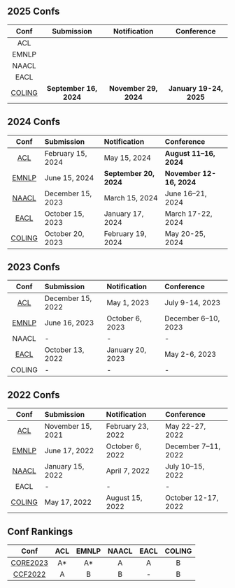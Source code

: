 
## 2025 Confs 
|  Conf  | Submission    |   Notification  |   Conference  |
| :---:  |    :----:     |     :---:       |     :---:     |
|  ACL   |               |                 |               |
|  EMNLP |               |                 |               |
|  NAACL |               |                 |               |
|  EACL  |               |                 |               |
|[COLING](https://coling2025.org/)|**September 16, 2024**|**November 29, 2024**|**January 19-24, 2025**|
 
 
## 2024 Confs
|  Conf  | Submission    |   Notification  |   Conference  |
| :---:  |    :----     |     :---       |     :---     |
| [ACL](https://2024.aclweb.org/)   |February 15, 2024|May 15, 2024|**August 11–16, 2024**|
| [EMNLP](https://2024.emnlp.org/)  |June 15, 2024|**September 20, 2024**|**November 12-16, 2024**|
| [NAACL](https://2024.naacl.org/)  |December 15, 2023|March 15, 2024|June 16–21, 2024|
| [EACL](https://2024.eacl.org/)    |October 15, 2023|January 17, 2024|March 17-22, 2024|
| [COLING](https://lrec-coling-2024.org/) |October 20, 2023|February 19, 2024|May 20-25, 2024|






## 2023 Confs
|  Conf  | Submission    |   Notification  |   Conference  |
| :---:  |    :----     |     :---       |     :---     |
| [ACL](https://2023.aclweb.org/)   |December 15, 2022|May 1, 2023|July 9-14, 2023|
| [EMNLP](https://2023.emnlp.org/)  |June 16, 2023|October 6, 2023|December 6–10, 2023|
|  NAACL                            |       -       |        -        |       -       |
| [EACL](https://2023.eacl.org/)    |October 13, 2022|January 20, 2023|May 2-6, 2023|
|  COLING                           |       -       |        -        |       -       |


## 2022 Confs
|  Conf  | Submission    |   Notification  |   Conference  |
| :---:  |    :----     |     :---       |     :---     |
| [ACL](https://2022.aclweb.org/)|November 15, 2021|February 23, 2022|May 22-27, 2022|
| [EMNLP](https://2022.emnlp.org/)  |June 17, 2022|October 6, 2022|December 7–11, 2022|
| [NAACL](https://2022.naacl.org/)  |January 15, 2022|April 7, 2022|July 10–15, 2022|
|  EACL                             |       -       |        -        |       -       |
| [COLING](https://coling2022.org/) |May 17, 2022|August 15, 2022|October 12-17, 2022|

## Conf Rankings
|  Conf  |   ACL   |   EMNLP  |   NAACL  | EACL | COLING |
| :---:  | :----:  |   :---:  |  :---:   | :---:|  :---: |
| [CORE2023](https://portal.core.edu.au/conf-ranks/) | A* | A* | A | A | B |
| [CCF2022](https://www.ccf.org.cn/)                 | A  | B  | B | - | B |
<!--stackedit_data:
eyJoaXN0b3J5IjpbLTcyOTIyOTU3OCwxMTEyNzQ4NTUzLC0zOD
kwODE2OTQsNDIzNTMwMjMwLDQyMzUzMDIzMCwtMTcyMjY2OTc0
NCwtMTYzMjM4ODc3NCwtNzAyNTU0NDg2LC0xNTk2MzEyMzg1LD
g1MDA2NTU5MiwtMjEyNzg2MjY0MiwtMjA3MjU0NTI4NywtMTc3
NDQ5MzI4NiwtMTU5NDE0MzIwNCwyMTI1OTUwMzA4LC01NTMwND
Y4ODIsLTEwNzAzOTI1MzAsMTk0MTgxMTA1OCw3NTExMDIxNzEs
Nzc4ODAxNjM3XX0=
-->